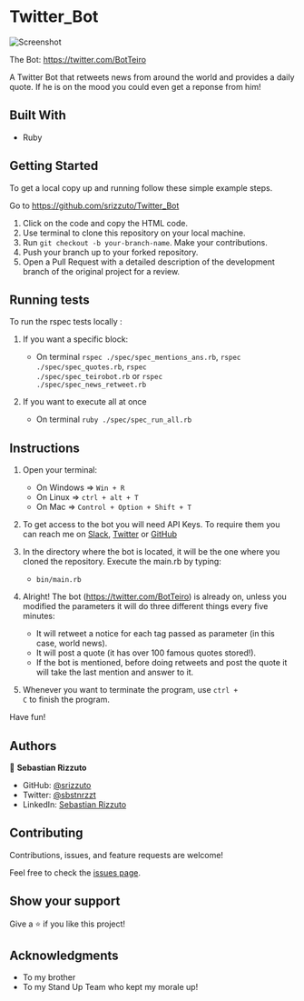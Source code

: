 # Twitter_Bot

![Screenshot](./resources/teirobot_ss.jpeg)

The Bot: https://twitter.com/BotTeiro

A Twitter Bot that retweets news from around the world and provides a daily quote. If he is on the mood you could even get a reponse from him!

## Built With

- Ruby

## Getting Started

To get a local copy up and running follow these simple example steps.

Go to https://github.com/srizzuto/Twitter_Bot

1. Click on the code and copy the HTML code.
2. Use terminal to clone this repository on your local machine.
3. Run <code>git checkout -b your-branch-name</code>. Make your contributions.
4. Push your branch up to your forked repository.
5. Open a Pull Request with a detailed description of the development branch of the original project for a review.

## Running tests

To run the rspec tests locally :

1) If you want a specific block:
    - On terminal <code>rspec ./spec/spec_mentions_ans.rb</code>, <code>rspec ./spec/spec_quotes.rb</code>, <code>rspec ./spec/spec_teirobot.rb</code> or <code>rspec ./spec/spec_news_retweet.rb</code>

2) If you want to execute all at once
    - On terminal <code>ruby ./spec/spec_run_all.rb</code>

## Instructions

1) Open your terminal:
    - On Windows => <code>Win + R</code>
    - On Linux => <code>ctrl + alt + T</code>
    - On Mac => <code>Control + Option + Shift + T</code>

2) To get access to the bot you will need API Keys. To require them you can reach me on <a href="https://microverse-students.slack.com/team/U01QKHGNZLZ">Slack</a>, <a href="https://twitter.com/sbstnrzzt">Twitter</a> or <a href="https://github.com/srizzuto">GitHub</a>

3) In the directory where the bot is located, it will be the one where you cloned the repository. Execute the main.rb by typing:
    - <code>bin/main.rb</code>

4) Alright! The bot (https://twitter.com/BotTeiro) is already on, unless you modified the parameters it will do three different things every five minutes:

      - It will retweet a notice for each tag passed as parameter (in this case, world news).
      - It will post a quote (it has over 100 famous quotes stored!).
      - If the bot is mentioned, before doing retweets and post the quote it will take the last mention and answer to it.

5) Whenever you want to terminate the program, use <code>ctrl + C</code> to finish the program.

Have fun!

## Authors

👤 **Sebastian Rizzuto**

- GitHub: [@srizzuto](https://github.com/srizzuto)
- Twitter: [@sbstnrzzt](https://twitter.com/sbstnrzzt)
- LinkedIn: [Sebastian Rizzuto](https://www.linkedin.com/in/srizzuto/)
## Contributing

Contributions, issues, and feature requests are welcome!

Feel free to check the [issues page](https://github.com/srizzuto/Twitter_Bot/issues).

## Show your support

Give a ⭐️ if you like this project!

## Acknowledgments

- To my brother
- To my Stand Up Team who kept my morale up!
